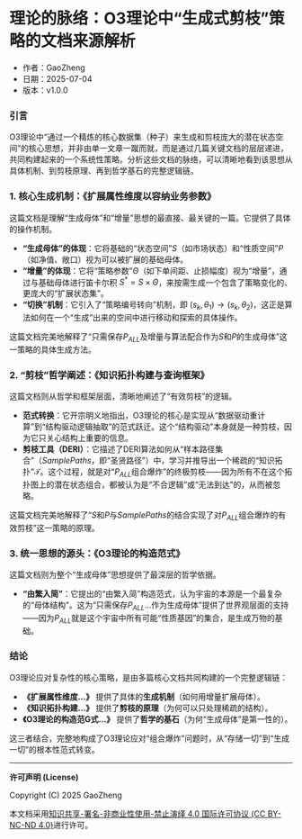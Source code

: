 # **理论的脉络：O3理论中“生成式剪枝”策略的文档来源解析**

- 作者：GaoZheng
- 日期：2025-07-04
- 版本：v1.0.0

### 引言
O3理论中“通过一个精炼的核心数据集（种子）来生成和剪枝庞大的潜在状态空间”的核心思想，并非由单一文章一蹴而就，而是通过几篇关键文档的层层递进，共同构建起来的一个系统性策略。分析这些文档的脉络，可以清晰地看到该思想从具体机制、到剪枝原理、再到哲学基石的完整逻辑链。

### 1. 核心生成机制：《扩展属性维度以容纳业务参数》
这篇文档是理解“生成母体”和“增量”思想的最直接、最关键的一篇。它提供了具体的操作机制。
* **“生成母体”的体现**：它将基础的“状态空间”$S$（如市场状态）和“性质空间”$P$（如净值、敞口）视为可以被扩展的基础母体。
* **“增量”的体现**：它将“策略参数”$\Theta$（如下单间距、止损幅度）视为“增量”，通过与基础母体进行笛卡尔积 $S^* = S \times \Theta$，来按需生成一个包含了策略变化的、更庞大的“扩展状态集”。
* **“切换”机制**：它引入了“策略编号转向”机制，即 $(s_k, \theta_1) \rightarrow (s_k, \theta_2)$，这正是算法如何在一个“生成”出来的空间中进行移动和探索的具体操作。

这篇文档完美地解释了“只需保存$P_{ALL}$及增量与算法配合作为$S$和$P$的生成母体”这一策略的具体生成方法。

### 2. “剪枝”哲学阐述：《知识拓扑构建与查询框架》
这篇文档则从哲学和框架层面，清晰地阐述了“有效剪枝”的逻辑。
* **范式转换**：它开宗明义地指出，O3理论的核心是实现从“数据驱动重计算”到“结构驱动逻辑抽取”的范式跃迁。这个“结构驱动”本身就是一种剪枝，因为它只关心结构上重要的信息。
* **剪枝工具（DERI）**：它描述了DERI算法如何从“样本路径集合”（$SamplePaths$，即“圣贤路径”）中，学习并推导出一个稀疏的“知识拓扑”$\mathcal{T}$。这个过程，就是对“$P_{ALL}$组合爆炸”的终极剪枝——因为所有不在这个拓扑图上的潜在状态组合，都被认为是“不合逻辑”或“无法到达”的，从而被忽略。

这篇文档完美地解释了“$S$和$P$与$SamplePaths$的结合实现了对$P_{ALL}$组合爆炸的有效剪枝”这一策略的原理。

### 3. 统一思想的源头：《O3理论的构造范式》
这篇文档则为整个“生成母体”思想提供了最深层的哲学依据。
* **“由繁入简”**：它提出的“由繁入简”构造范式，认为宇宙的本源是一个最复杂的“母体结构”。这为“只需保存$P_{ALL}$...作为生成母体”提供了世界观层面的支持——因为$P_{ALL}$就是这个宇宙中所有可能“性质基因”的集合，是生成万物的基础。

### 结论
O3理论应对复杂性的核心策略，是由多篇核心文档共同构建的一个完整逻辑链：
* **《扩展属性维度...》** 提供了具体的**生成机制**（如何用增量扩展母体）。
* **《知识拓扑构建...》** 提供了**剪枝的原理**（为何可以只处理稀疏的结构）。
* **《O3理论的构造范G式...》** 提供了**哲学的基石**（为何“生成母体”是第一性的）。

这三者结合，完整地构成了O3理论应对“组合爆炸”问题时，从“存储一切”到“生成一切”的根本性范式转变。

---

**许可声明 (License)**

Copyright (C) 2025 GaoZheng 

本文档采用[知识共享-署名-非商业性使用-禁止演绎 4.0 国际许可协议 (CC BY-NC-ND 4.0)](https://creativecommons.org/licenses/by-nc-nd/4.0/deed.zh-Hans)进行许可。
